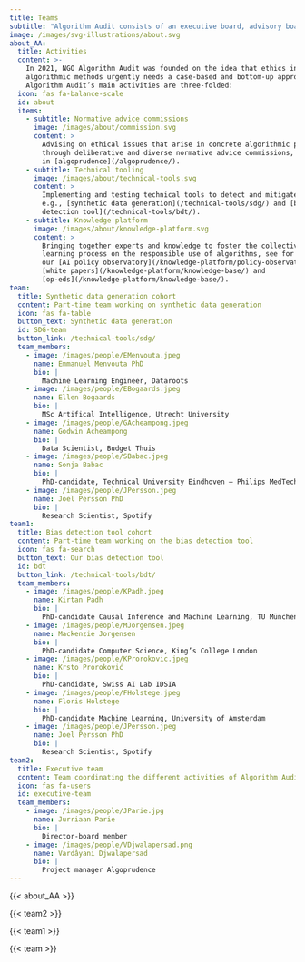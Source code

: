 ```yaml
---
title: Teams
subtitle: "Algorithm Audit consists of an executive board, advisory board, supervisory board, various teams and works with case-based advice commissions that consist of independent experts and stakeholder. Learn more about\_our the [governance](/about/boards/).\n"
image: /images/svg-illustrations/about.svg
about_AA:
  title: Activities
  content: >-
    In 2021, NGO Algorithm Audit was founded on the idea that ethics in
    algorithmic methods urgently needs a case-based and bottom-up approach.
    Algorithm Audit’s main activities are three-folded:
  icon: fas fa-balance-scale
  id: about
  items:
    - subtitle: Normative advice commissions
      image: /images/about/commission.svg
      content: >
        Advising on ethical issues that arise in concrete algorithmic practice
        through deliberative and diverse normative advice commissions, resulting
        in [algoprudence](/algoprudence/).
    - subtitle: Technical tooling
      image: /images/about/technical-tools.svg
      content: >
        Implementing and testing technical tools to detect and mitigate bias,
        e.g., [synthetic data generation](/technical-tools/sdg/) and [bias
        detection tool](/technical-tools/bdt/).
    - subtitle: Knowledge platform
      image: /images/about/knowledge-platform.svg
      content: >
        Bringing together experts and knowledge to foster the collective
        learning process on the responsible use of algorithms, see for instance
        our [AI policy observatory](/knowledge-platform/policy-observatory/),
        [white papers](/knowledge-platform/knowledge-base/) and
        [op-eds](/knowledge-platform/knowledge-base/).
team:
  title: Synthetic data generation cohort
  content: Part-time team working on synthetic data generation
  icon: fas fa-table
  button_text: Synthetic data generation
  id: SDG-team
  button_link: /technical-tools/sdg/
  team_members:
    - image: /images/people/EMenvouta.jpeg
      name: Emmanuel Menvouta PhD
      bio: |
        Machine Learning Engineer, Dataroots
    - image: /images/people/EBogaards.jpeg
      name: Ellen Bogaards
      bio: |
        MSc Artifical Intelligence, Utrecht University
    - image: /images/people/GAcheampong.jpeg
      name: Godwin Acheampong
      bio: |
        Data Scientist, Budget Thuis
    - image: /images/people/SBabac.jpeg
      name: Sonja Babac
      bio: |
        PhD-candidate, Technical University Eindhoven – Philips MedTech
    - image: /images/people/JPersson.jpeg
      name: Joel Persson PhD
      bio: |
        Research Scientist, Spotify
team1:
  title: Bias detection tool cohort
  content: Part-time team working on the bias detection tool
  icon: fas fa-search
  button_text: Our bias detection tool
  id: bdt
  button_link: /technical-tools/bdt/
  team_members:
    - image: /images/people/KPadh.jpeg
      name: Kirtan Padh
      bio: |
        PhD-candidate Causal Inference and Machine Learning, TU München
    - image: /images/people/MJorgensen.jpeg
      name: Mackenzie Jorgensen
      bio: |
        PhD-candidate Computer Science, King’s College London
    - image: /images/people/KProrokovic.jpeg
      name: Krsto Proroković
      bio: |
        PhD-candidate, Swiss AI Lab IDSIA
    - image: /images/people/FHolstege.jpeg
      name: Floris Holstege
      bio: |
        PhD-candidate Machine Learning, University of Amsterdam
    - image: /images/people/JPersson.jpeg
      name: Joel Persson PhD
      bio: |
        Research Scientist, Spotify
team2:
  title: Executive team
  content: Team coordinating the different activities of Algorithm Audit
  icon: fas fa-users
  id: executive-team
  team_members:
    - image: /images/people/JParie.jpg
      name: Jurriaan Parie
      bio: |
        Director-board member
    - image: /images/people/VDjwalapersad.png
      name: Vardâyani Djwalapersad
      bio: |
        Project manager Algoprudence
---
```


{{< about_AA >}}

{{< team2 >}}

{{< team1 >}}

{{< team >}}
